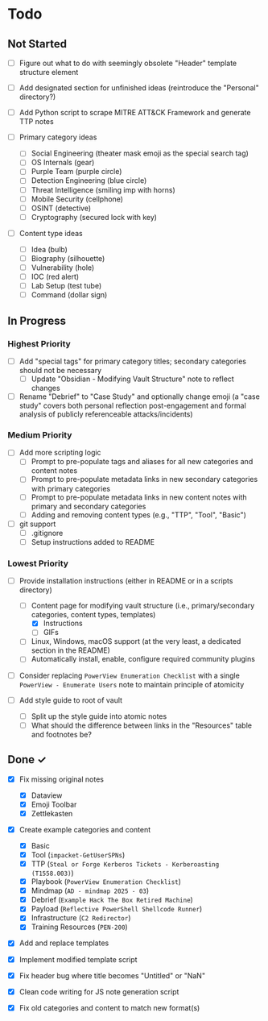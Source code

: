 # Todo

## Not Started

- [ ] Figure out what to do with seemingly obsolete "Header" template structure element

- [ ] Add designated section for unfinished ideas (reintroduce the "Personal" directory?)

- [ ] Add Python script to scrape MITRE ATT&CK Framework and generate TTP notes

- [ ] Primary category ideas
  - [ ] Social Engineering (theater mask emoji as the special search tag)
  - [ ] OS Internals (gear)
  - [ ] Purple Team (purple circle)
  - [ ] Detection Engineering (blue circle)
  - [ ] Threat Intelligence (smiling imp with horns)
  - [ ] Mobile Security (cellphone)
  - [ ] OSINT (detective)
  - [ ] Cryptography (secured lock with key)

- [ ] Content type ideas
  - [ ] Idea (bulb)
  - [ ] Biography (silhouette)
  - [ ] Vulnerability (hole)
  - [ ] IOC (red alert)
  - [ ] Lab Setup (test tube)
  - [ ] Command (dollar sign)

## In Progress

### Highest Priority

- [ ] Add "special tags" for primary category titles; secondary categories should not be necessary
  - [ ] Update "Obsidian - Modifying Vault Structure" note to reflect changes

- [ ] Rename "Debrief" to "Case Study" and optionally change emoji (a "case study" covers both personal reflection post-engagement and formal analysis of publicly referenceable attacks/incidents)

### Medium Priority

- [ ] Add more scripting logic
  - [ ] Prompt to pre-populate tags and aliases for all new categories and content notes
  - [ ] Prompt to pre-populate metadata links in new secondary categories with primary categories
  - [ ] Prompt to pre-populate metadata links in new content notes with primary and secondary categories
  - [ ] Adding and removing content types (e.g., "TTP", "Tool", "Basic")

- [ ] git support
  - [ ] .gitignore
  - [ ] Setup instructions added to README

### Lowest Priority

- [ ] Provide installation instructions (either in README or in a scripts directory)
  - [ ] Content page for modifying vault structure (i.e., primary/secondary categories, content types, templates)
    - [x] Instructions
    - [ ] GIFs
  - [ ] Linux, Windows, macOS support (at the very least, a dedicated section in the README)
  - [ ] Automatically install, enable, configure required community plugins

- [ ] Consider replacing `PowerView Enumeration Checklist` with a single `PowerView - Enumerate Users` note to maintain principle of atomicity

- [ ] Add style guide to root of vault
  - [ ] Split up the style guide into atomic notes
  - [ ] What should the difference between links in the "Resources" table and footnotes be?

## Done ✓

- [x] Fix missing original notes
  - [x] Dataview
  - [x] Emoji Toolbar
  - [x] Zettlekasten

- [x] Create example categories and content
  - [x] Basic
  - [x] Tool (`impacket-GetUserSPNs`)
  - [x] TTP (`Steal or Forge Kerberos Tickets - Kerberoasting (T1558.003)`)
  - [x] Playbook (`PowerView Enumeration Checklist`)
  - [x] Mindmap (`AD - mindmap 2025 - 03`)
  - [x] Debrief (`Example Hack The Box Retired Machine`)
  - [x] Payload (`Reflective PowerShell Shellcode Runner`)
  - [x] Infrastructure (`C2 Redirector`)
  - [x] Training Resources (`PEN-200`)
- [x] Add and replace templates
- [x] Implement modified template script
- [x] Fix header bug where title becomes "Untitled" or "NaN"
- [x] Clean code writing for JS note generation script
- [x] Fix old categories and content to match new format(s)

